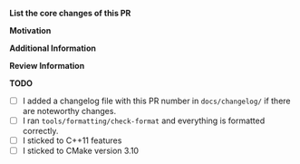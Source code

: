**List the core changes of this PR**

<!--
* Adds a new mapping based on circular stochastic lists by Penguin et al.
* Fixes a memory leak in com::LeakyCommunicator
* Removes obsolete function Vertex::isQuestionable()
* Refactors checks of the Mesh class
* Changes algorithm used in Triangle::computeNormal()
-->

**Motivation**

<!--
Short rational why preCICE need this change. If this is already described in an issue a link to that issue is sufficient.
-->

**Additional Information**

<!--
Links to other issues/PRs and resources:

Closes #123
Related to #123
Based on PR #123
See [FindBoost](https://cmake.org/cmake/help/latest/module/FindBoost.html)
-->

**Review Information**

<!-- 
Briefly describe what reviewers should focus on when looking at your code.
-->

**TODO**

* [ ] I added a changelog file with this PR number in `docs/changelog/` if there are noteworthy changes.
* [ ] I ran `tools/formatting/check-format` and everything is formatted correctly.
* [ ] I sticked to C++11 features
* [ ] I sticked to CMake version 3.10
